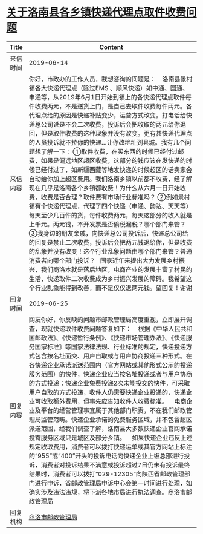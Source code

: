 # <a href="http://www.shangluo.gov.cn/zmhd/ldxxxx.jsp?urltype=leadermail.LeaderMailContentUrl&wbtreeid=1112&leadermailid=5306">关于洛南县各乡镇快递代理点取件收费问题</a>
| Title |                                                                                                                                                                                                                                                                                                                                   Content                                                                                                                                                                                                                                                                                                                                   |
|:-----:|-----------------------------------------------------------------------------------------------------------------------------------------------------------------------------------------------------------------------------------------------------------------------------------------------------------------------------------------------------------------------------------------------------------------------------------------------------------------------------------------------------------------------------------------------------------------------------------------------------------------------------------------------------------------------------|
| 来信时间  | 2019-06-14                                                                                                                                                                                                                                                                                                                                                                                                                                                                                                                                                                                                                                                                  |
| 来信内容  | 你好，市政办的工作人员，我想咨询的问题是：    洛南县景村镇各大快递代理点（除过EMS 、顺风快递）如中通、圆通、申通等，从2019年6月1日开始到镇上的各快递代理点取件每件收费两元，不是送货上门，是自己去取件收费每件两元。各代理点给的原因是快递补贴变少，运营方式改变。打电话给快递总公司说是不会二次收费，投诉后会把收取的两元给你退回，但是取件收费的这种现象并没有改变。更有甚快递代理点的人员投诉就不拉你的快递…让你改地址到县城。我有几个问题想了解一下： ①取件收费，在买东西的时候已经付过邮费，如果是偏远地区超区收费，这部分的钱应该在发快递的时候已经付过了，如新疆西藏等地发快递的时候超区的话卖家会自动给你加上超区费用。我们洛南乡镇以前都不收费，经了解现在几乎是洛南各个乡镇都收费！为什么从六月一日开始收费，收费是否合理？取件费有市场行业标准吗？ ②例如景村镇有个快递代理点，代理了四个快递（申通、韵达、天天等）每天至少几百件的货，每件收费两元，每天这部分的收入就是上千元。两元钱，不开发票是否偷税漏税？哪个部门来管？ ③我身边的朋友亲戚，向快递总公司投诉后，快递总公司给的回复是禁止二次收费，投诉后会把两元钱退给你，但是收费的乱象并没有改变！这个行业乱象问题由哪个部门来管？普通消费者向哪个部门投诉？   国家近年来提出大力发展乡村振兴，我们商洛本就是落后地区，电商产业的发展丰富了村民的生活，快递取件二次收费成为乡村振兴发展的障碍。我希望这个行业乱象能得到改善，而不是仅仅退两元钱。望回复！谢谢 |
| 回复时间  | 2019-06-25                                                                                                                                                                                                                                                                                                                                                                                                                                                                                                                                                                                                                                                                  |
| 回复内容  | 网友你好，你反映的问题市邮政管理局高度重视，立即展开调查，现就快递取件收费问题答复如下：    根据《中华人民共和国邮政法》、《快递暂行条例》、《快递市场管理办法》、《快递服务国家标准》等国家法律法规、行业标准的规定，快递投递方式包含按名址面交、用户自取或与用户协商投递三种形式。在各快递企业承诺派送范围内（官方网站或其他形式公示的投递服务范围）的快件，快递企业应当按名址投递或者与用户协商的方式投递；快递企业免费投递2次未能投交的快件，可采取用户自取的方式投递，收件人仍需要快递企业投递的，快递企业可收取额外费用，但事先应告知收件人收费标准。    电商企业及平台的经营管理事宜属于其他部门职责，不在我们邮政管理局监管范畴。快递企业承诺的免费服务区域，并不包含超区派送范围，经我们调查了解，洛南县大多数快递企业官网承诺投寄服务区域只是城区及部分乡镇。    如果快递企业违反上述规定收取费用，消费者可以拨打快递运单或其官方网站上标注的“955”或“400”开头的投诉电话向快递企业上级总部进行投诉，消费者对投诉结果不满意或投诉超过7日仍未有投诉最终结果时，消费者可以拨打“029-12305”向陕西省邮政管理部门进行申诉，省邮政管理局申诉中心会第一时间进行处理，如确实涉及违法违规，将下派各地市局进行执法调查。商洛市邮政管理局                                                                                        |
| 回复机构  | <a href="../../categories/agencies/商洛市邮政管理局.md">商洛市邮政管理局</a>                                                                                                                                                                                                                                                                                                                                                                                                                                                                                                                                                                                                                  |